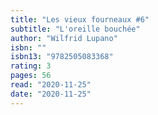 ```yaml
---
title: "Les vieux fourneaux #6"
subtitle: "L'oreille bouchée"
author: "Wilfrid Lupano"
isbn: ""
isbn13: "9782505083368"
rating: 3
pages: 56
read: "2020-11-25"
date: "2020-11-25"
---
```


